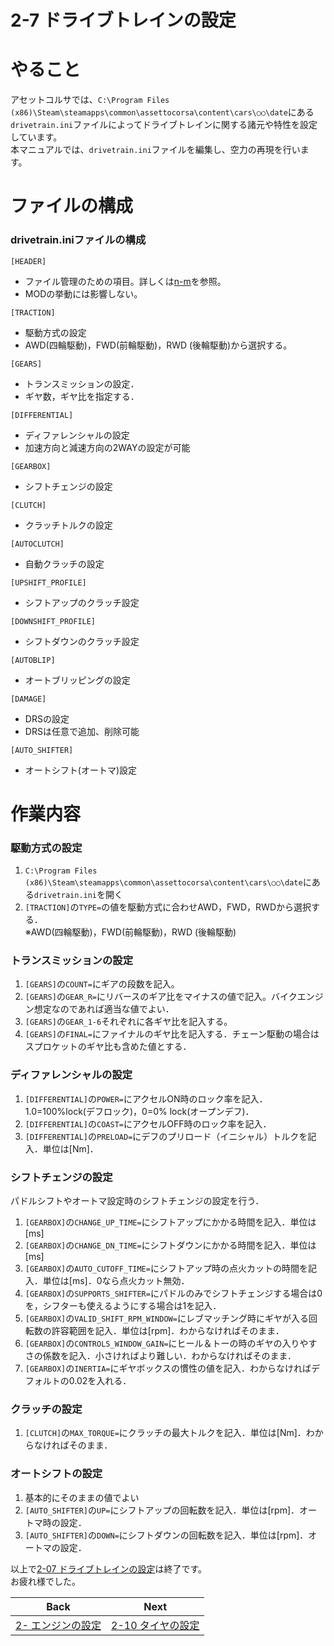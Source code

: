 # **2-7 ドライブトレインの設定**   
# やること
アセットコルサでは、`C:\Program Files (x86)\Steam\steamapps\common\assettocorsa\content\cars\○○\date`にある`drivetrain.ini`ファイルによってドライブトレインに関する諸元や特性を設定しています。  
本マニュアルでは、`drivetrain.ini`ファイルを編集し、空力の再現を行います。  

# ファイルの構成
### drivetrain.iniファイルの構成
`[HEADER]`  
  + ファイル管理のための項目。詳しくは[n-m]()を参照。  
  + MODの挙動には影響しない。

`[TRACTION]`  
  + 駆動方式の設定
  + AWD(四輪駆動)，FWD(前輪駆動)，RWD (後輪駆動)から選択する。

`[GEARS]`
+ トランスミッションの設定．
+ ギヤ数，ギヤ比を指定する．

`[DIFFERENTIAL]`
+ ディファレンシャルの設定
+ 加速方向と減速方向の2WAYの設定が可能

`[GEARBOX]`
+ シフトチェンジの設定

`[CLUTCH]`
+ クラッチトルクの設定

`[AUTOCLUTCH]`
+ 自動クラッチの設定

`[UPSHIFT_PROFILE]`
+ シフトアップのクラッチ設定

`[DOWNSHIFT_PROFILE]`
+ シフトダウンのクラッチ設定

`[AUTOBLIP]`  
  + オートブリッピングの設定  

`[DAMAGE]`  
  + DRSの設定  
  + DRSは任意で追加、削除可能

`[AUTO_SHIFTER]`
+ オートシフト(オートマ)設定

# 作業内容
### 駆動方式の設定
1. `C:\Program Files (x86)\Steam\steamapps\common\assettocorsa\content\cars\○○\date`にある`drivetrain.ini`を開く　　
2. `[TRACTION]`の`TYPE=`の値を駆動方式に合わせAWD，FWD，RWDから選択する．  
※AWD(四輪駆動)，FWD(前輪駆動)，RWD (後輪駆動)

### トランスミッションの設定
1. `[GEARS]`の`COUNT=`にギアの段数を記入。
2. `[GEARS]`の`GEAR_R=`にリバースのギア比をマイナスの値で記入。バイクエンジン想定なのであれば適当な値でよい．
3. `[GEARS]`の`GEAR_1-6`それぞれに各ギヤ比を記入する。
4. `[GEARS]`の`FINAL=`にファイナルのギヤ比を記入する．チェーン駆動の場合はスプロケットのギヤ比も含めた値とする．

### ディファレンシャルの設定
1. `[DIFFERENTIAL]`の`POWER=`にアクセルON時のロック率を記入．1.0=100%lock(デフロック)，0=0% lock(オープンデフ)．
2. `[DIFFERENTIAL]`の`COAST=`にアクセルOFF時のロック率を記入．
3. `[DIFFERENTIAL]`の`PRELOAD=`にデフのプリロード（イニシャル）トルクを記入．単位は[Nm]．

  ### シフトチェンジの設定
  パドルシフトやオートマ設定時のシフトチェンジの設定を行う．
1. `[GEARBOX]`の`CHANGE_UP_TIME=`にシフトアップにかかる時間を記入．単位は[ms]
2. `[GEARBOX]`の`CHANGE_DN_TIME=`にシフトダウンにかかる時間を記入．単位は[ms]
3. `[GEARBOX]`の`AUTO_CUTOFF_TIME=`にシフトアップ時の点火カットの時間を記入．単位は[ms]．0なら点火カット無効．
4. `[GEARBOX]`の`SUPPORTS_SHIFTER=`にパドルのみでシフトチェンジする場合は0を，シフターも使えるようにする場合は1を記入．
5. `[GEARBOX]`の`VALID_SHIFT_RPM_WINDOW=`にレブマッチング時にギヤが入る回転数の許容範囲を記入．単位は[rpm]．わからなければそのまま．
6. `[GEARBOX]`の`CONTROLS_WINDOW_GAIN=`にヒール＆トーの時のギヤの入りやすさの係数を記入．小さければより難しい．わからなければそのまま．
7. `[GEARBOX]`の`INERTIA=`にギヤボックスの慣性の値を記入．わからなければデフォルトの0.02を入れる．

  ### クラッチの設定
1. `[CLUTCH]`の`MAX_TORQUE=`にクラッチの最大トルクを記入．単位は[Nm]．わからなければそのまま．
 
  ### オートシフトの設定
1. 基本的にそのままの値でよい
2. `[AUTO_SHIFTER]`の`UP=`にシフトアップの回転数を記入．単位は[rpm]．オートマ時の設定．
3. `[AUTO_SHIFTER]`の`DOWN=`にシフトダウンの回転数を記入．単位は[rpm]．オートマの設定．



 




以上で[2-07 ドライブトレインの設定](https://github.com/JSAE-ARCHIVES/MOD-Tutorial/edit/main/2%E7%AB%A0%20%E8%BB%8A%E4%B8%A1%E8%AB%B8%E5%85%83%E3%81%AE%E8%A8%AD%E5%AE%9A/2-07%20%E3%83%89%E3%83%A9%E3%82%A4%E3%83%96%E3%83%88%E3%83%AC%E3%82%A4%E3%83%B3%E3%81%AE%E8%A8%AD%E5%AE%9A.md)は終了です。  
お疲れ様でした。  

| Back | Next |
|:---:|:---:|
| [2- エンジンの設定](https://github.com/JSAE-ARCHIVES/MOD-Tutorial/blob/main/2%E7%AB%A0%20%E8%BB%8A%E4%B8%A1%E8%AB%B8%E5%85%83%E3%81%AE%E8%A8%AD%E5%AE%9A/2-8%20%E3%82%A8%E3%83%B3%E3%82%B8%E3%83%B3%E3%81%AE%E8%A8%AD%E5%AE%9A.md) | [2-10 タイヤの設定](https://github.com/JSAE-ARCHIVES/MOD-Tutorial/blob/main/2%E7%AB%A0%20%E8%BB%8A%E4%B8%A1%E8%AB%B8%E5%85%83%E3%81%AE%E8%A8%AD%E5%AE%9A/2-10%20%E3%82%BF%E3%82%A4%E3%83%A4%E3%81%AE%E8%A8%AD%E5%AE%9A.md) |


